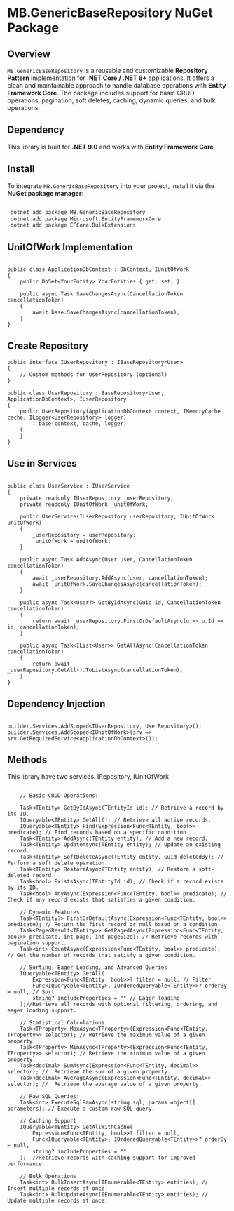 ﻿# MB.GenericBaseRepository NuGet Package

## Overview

`MB.GenericBaseRepository` is a reusable and customizable **Repository Pattern** implementation for **.NET Core / .NET 6+** applications. It offers a clean and maintainable approach to handle database operations with **Entity Framework Core**. The package includes support for basic CRUD operations, pagination, soft deletes, caching, dynamic queries, and bulk operations.

## Dependency

This library is built for **.NET 9.0** and works with **Entity Framework Core**.

## Install

To integrate `MB.GenericBaseRepository` into your project, install it via the **NuGet package manager**:

```bash

 dotnet add package MB.GenericBaseRepository
 dotnet add package Microsoft.EntityFrameworkCore
 dotnet add package EFCore.BulkExtensions

```

## UnitOfWork Implementation
```CSharp

public class ApplicationDbContext : DbContext, IUnitOfWork
{
    public DbSet<YourEntity> YourEntities { get; set; }

    public async Task SaveChangesAsync(CancellationToken cancellationToken)
    {
        await base.SaveChangesAsync(cancellationToken);
    }
}

```

## Create Repository
```CSharp
public interface IUserRepository : IBaseRepository<User>
{
    // Custom methods for UserRepository (optional)
}

public class UserRepository : BaseRepository<User, ApplicationDbContext>, IUserRepository
{
    public UserRepository(ApplicationDbContext context, IMemoryCache cache, ILogger<UserRepository> logger)
        : base(context, cache, logger)
    {
    }
}
```

## Use in Services
```CSharp

public class UserService : IUserService
{
    private readonly IUserRepository _userRepository;
    private readonly IUnitOfWork _unitOfWork;

    public UserService(IUserRepository userRepository, IUnitOfWork unitOfWork)
    {
        _userRepository = userRepository;
        _unitOfWork = unitOfWork;
    }

    public async Task AddAsync(User user, CancellationToken cancellationToken)
    {
        await _userRepository.AddAsync(user, cancellationToken);
        await _unitOfWork.SaveChangesAsync(cancellationToken);
    }

    public async Task<User?> GetByIdAsync(Guid id, CancellationToken cancellationToken)
    {
        return await _userRepository.FirstOrDefaultAsync(u => u.Id == id, cancellationToken);
    }

    public async Task<IList<User>> GetAllAsync(CancellationToken cancellationToken)
    {
        return await _userRepository.GetAll().ToListAsync(cancellationToken);
    }
}

```

## Dependency Injection
```CSharp

builder.Services.AddScoped<IUserRepository, UserRepository>();
builder.Services.AddScoped<IUnitOfWork>(srv => srv.GetRequiredService<ApplicationDbContext>());

```

## Methods
This library have two services.
IRepository, IUnitOfWork

```Csharp

    // Basic CRUD Operations:

    Task<TEntity> GetByIdAsync(TEntityId id); // Retrieve a record by its ID.
    IQueryable<TEntity> GetAll(); // Retrieve all active records.
    IQueryable<TEntity> Find(Expression<Func<TEntity, bool>> predicate); // Find records based on a specific condition
    Task<TEntity> AddAsync(TEntity entity); // Add a new record.
    Task<TEntity> UpdateAsync(TEntity entity); // Update an existing record.
    Task<TEntity> SoftDeleteAsync(TEntity entity, Guid deletedBy); // Perform a soft delete operation.
    Task<TEntity> RestoreAsync(TEntity entity); // Restore a soft-deleted record.
    Task<bool> ExistsAsync(TEntityId id); // Check if a record exists by its ID.
    Task<bool> AnyAsync(Expression<Func<TEntity, bool>> predicate); // Check if any record exists that satisfies a given condition.

    // Dynamic Features
    Task<TEntity?> FirstOrDefaultAsync(Expression<Func<TEntity, bool>> predicate); // Return the first record or null based on a condition.
    Task<PagedResult<TEntity>> GetPagedAsync(Expression<Func<TEntity, bool>> predicate, int page, int pageSize); // Retrieve records with pagination support.
    Task<int> CountAsync(Expression<Func<TEntity, bool>> predicate); // Get the number of records that satisfy a given condition.

    // Sorting, Eager Loading, and Advanced Queries
    IQueryable<TEntity> GetAll(
        Expression<Func<TEntity, bool>>? filter = null, // Filter
        Func<IQueryable<TEntity>, IOrderedQueryable<TEntity>>? orderBy = null, // Sort
        string? includeProperties = "" // Eager loading
    );//Retrieve all records with optional filtering, ordering, and eager loading support.

    // Statistical Calculations
    Task<TProperty> MaxAsync<TProperty>(Expression<Func<TEntity, TProperty>> selector); // Retrieve the maximum value of a given property.
    Task<TProperty> MinAsync<TProperty>(Expression<Func<TEntity, TProperty>> selector); // Retrieve the minimum value of a given property.
    Task<decimal> SumAsync(Expression<Func<TEntity, decimal>> selector); //  Retrieve the sum of a given property.
    Task<decimal> AverageAsync(Expression<Func<TEntity, decimal>> selector); //  Retrieve the average value of a given property.

    // Raw SQL Queries:
    Task<int> ExecuteSqlRawAsync(string sql, params object[] parameters); // Execute a custom raw SQL query.

    // Caching Support
    IQueryable<TEntity> GetAllWithCache(
        Expression<Func<TEntity, bool>>? filter = null,
        Func<IQueryable<TEntity>, IOrderedQueryable<TEntity>>? orderBy = null,
        string? includeProperties = ""
    );  //Retrieve records with caching support for improved performance.

    // Bulk Operations
    Task<int> BulkInsertAsync(IEnumerable<TEntity> entities); // Insert multiple records at once.
    Task<int> BulkUpdateAsync(IEnumerable<TEntity> entities); // Update multiple records at once.

```
